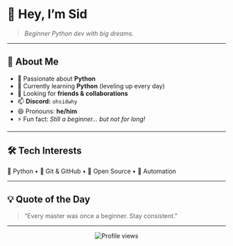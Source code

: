 # 🌌 Hey, I’m Sid

> *Beginner Python dev with big dreams.*

---

## 💫 About Me  
- 👀 Passionate about **Python**  
- 🌱 Currently learning **Python** (leveling up every day)  
- 💞️ Looking for **friends & collaborations**  
- 📫 **Discord:** `ohsidwhy`  
- 😄 Pronouns: **he/him**  
- ⚡ Fun fact: *Still a beginner… but not for long!*  

---

## 🛠 Tech Interests  
🐍 Python • 🔹 Git & GitHub • 🔹 Open Source • 🔹 Automation

---

## 💡 Quote of the Day  
> “Every master was once a beginner. Stay consistent.”

---

<p align="center">
  <img src="https://komarev.com/ghpvc/?username=Zamamiro999&label=Profile%20Views&color=0e75b6&style=flat" alt="Profile views"/>
</p>
